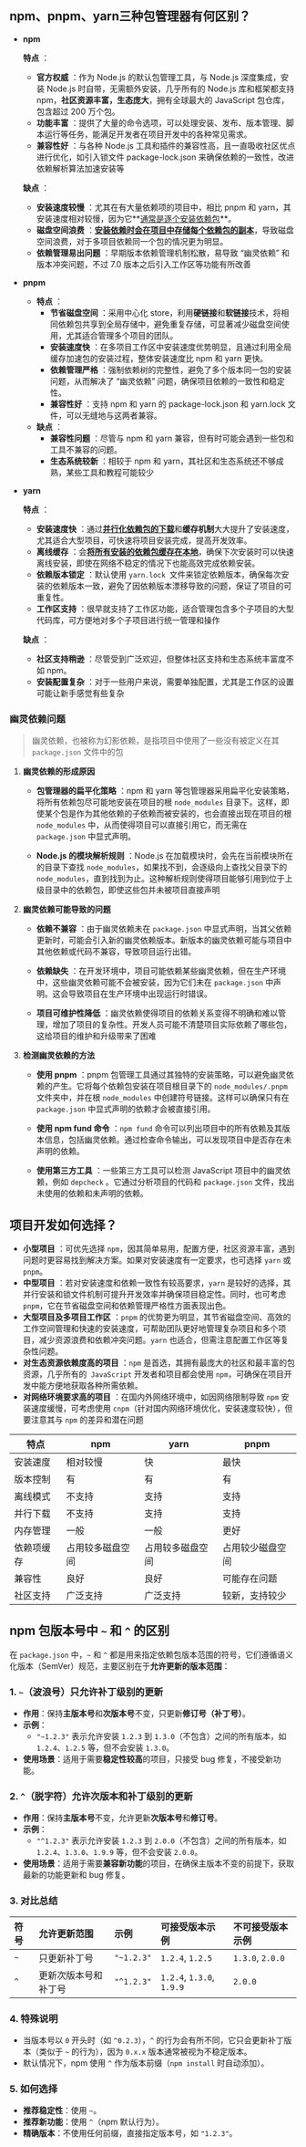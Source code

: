 ## npm、pnpm、yarn三种包管理器有何区别？

* **npm**

  **特点** ：

  - **官方权威** ：作为 Node.js 的默认包管理工具，与 Node.js 深度集成，安装 Node.js 时自带，无需额外安装，几乎所有的 Node.js 库和框架都支持 npm，**社区资源丰富，生态庞大**，拥有全球最大的 JavaScript 包仓库，包含超过 200 万个包。
  - **功能丰富** ：提供了大量的命令选项，可以处理安装、发布、版本管理、脚本运行等任务，能满足开发者在项目开发中的各种常见需求。
  - **兼容性好** ：与各种 Node.js 工具和插件的兼容性高，且一直吸收社区优点进行优化，如引入锁文件 package-lock.json 来确保依赖的一致性，改进依赖解析算法加速安装等

  **缺点** ：

  - **安装速度较慢** ：尤其在有大量依赖项的项目中，相比 pnpm 和 yarn，其安装速度相对较慢，因为它**<u>通常是逐个安装依赖包</u>**。
  - **磁盘空间浪费** ：<u>**安装依赖时会在项目中存储每个依赖包的副本**</u>，导致磁盘空间浪费，对于多项目依赖同一个包的情况更为明显。
  - **依赖管理易出问题** ：早期版本依赖管理机制松散，易导致 “幽灵依赖” 和版本冲突问题，不过 7.0 版本之后引入工作区等功能有所改善

* **pnpm**

  - **特点** ：
    - **节省磁盘空间** ：采用中心化 store，利用**硬链接**和**软链接**技术，将相同依赖包共享到全局存储中，避免重复存储，可显著减少磁盘空间使用，尤其适合管理多个项目的团队。
    - **安装速度快** ：在多项目工作区中安装速度优势明显，且通过利用全局缓存加速包的安装过程，整体安装速度比 npm 和 yarn 更快。
    - **依赖管理严格** ：强制依赖树的完整性，避免了多个版本同一包的安装问题，从而解决了 “幽灵依赖” 问题，确保项目依赖的一致性和稳定性。
    - **兼容性好** ：支持 npm 和 yarn 的 package-lock.json 和 yarn.lock 文件，可以无缝地与这两者兼容。
  - **缺点** ：
    - **兼容性问题** ：尽管与 npm 和 yarn 兼容，但有时可能会遇到一些包和工具不兼容的问题。
    - **生态系统较新** ：相较于 npm 和 yarn，其社区和生态系统还不够成熟，某些工具和教程可能较少

* **yarn**

  **特点** ：

  - **安装速度快** ：通过<u>**并行化依赖包的下载**</u>和**缓存机制**大大提升了安装速度，尤其适合大型项目，可快速将项目安装完成，提高开发效率。
  - **离线缓存** ：会<u>**将所有安装的依赖包缓存在本地**</u>，确保下次安装时可以快速离线安装，即使在网络不稳定的情况下也能高效完成依赖安装。
  - **依赖版本锁定** ：默认使用 `yarn.lock `文件来锁定依赖版本，确保每次安装的依赖版本一致，避免了因依赖版本漂移导致的问题，保证了项目的可重复性。
  - **工作区支持** ：很早就支持了工作区功能，适合管理包含多个子项目的大型代码库，可方便地对多个子项目进行统一管理和操作

  **缺点** ：

  - **社区支持稍逊** ：尽管受到广泛欢迎，但整体社区支持和生态系统丰富度不如 npm。
  - **安装配置复杂** ：对于一些用户来说，需要单独配置，尤其是工作区的设置可能让新手感觉有些复杂

### 幽灵依赖问题

> 幽灵依赖，也被称为幻影依赖，是指项目中使用了一些没有被定义在其 `package.json` 文件中的包

1. **幽灵依赖的形成原因**

   - **包管理器的扁平化策略** ：npm 和 yarn 等包管理器采用扁平化安装策略，将所有依赖包尽可能地安装在项目的根 `node_modules` 目录下。这样，即使某个包是作为其他依赖的子依赖而被安装的，也会直接出现在项目的根 `node_modules` 中，从而使得项目可以直接引用它，而无需在 `package.json` 中显式声明。

   - **Node.js 的模块解析规则** ：Node.js 在加载模块时，会先在当前模块所在的目录下查找 `node_modules`，如果找不到，会逐级向上查找父目录下的 `node_modules`，直到找到为止。这种解析规则使得项目能够引用到位于上级目录中的依赖包，即使这些包并未被项目直接声明

2. **幽灵依赖可能导致的问题**

   - **依赖不兼容** ：由于幽灵依赖未在 `package.json` 中显式声明，当其父依赖更新时，可能会引入新的幽灵依赖版本。新版本的幽灵依赖可能与项目中其他依赖或代码不兼容，导致项目运行出错。

   - **依赖缺失** ：在开发环境中，项目可能依赖某些幽灵依赖，但在生产环境中，这些幽灵依赖可能不会被安装，因为它们未在 `package.json` 中声明。这会导致项目在生产环境中出现运行时错误。

   - **项目可维护性降低** ：幽灵依赖使得项目的依赖关系变得不明确和难以管理，增加了项目的复杂性。开发人员可能不清楚项目实际依赖了哪些包，这给项目的维护和升级带来了困难

3. **检测幽灵依赖的方法**

   - **使用 pnpm** ：pnpm 包管理工具通过其独特的安装策略，可以避免幽灵依赖的产生。它将每个依赖包安装在项目根目录下的 `node_modules/.pnpm` 文件夹中，并在根 `node_modules` 中创建符号链接。这样可以确保只有在 `package.json` 中显式声明的依赖才会被直接引用。

   - **使用 npm fund 命令** ：`npm fund` 命令可以列出项目中的所有依赖及其版本信息，包括幽灵依赖。通过检查命令输出，可以发现项目中是否存在未声明的依赖。

   - **使用第三方工具** ：一些第三方工具可以检测 JavaScript 项目中的幽灵依赖，例如 `depcheck` 。它通过分析项目的代码和 `package.json` 文件，找出未使用的依赖和未声明的依赖。



## 项目开发如何选择？

- **小型项目** ：可优先选择 `npm`，因其简单易用，配置方便，社区资源丰富，遇到问题时更容易找到解决方案。如果对安装速度有一定要求，也可选择 `yarn` 或 `pnpm`。
- **中型项目** ：若对安装速度和依赖一致性有较高要求，`yarn` 是较好的选择，其并行安装和锁文件机制可提升开发效率并确保项目稳定性。同时，也可考虑 `pnpm`，它在节省磁盘空间和依赖管理严格性方面表现出色。
- **大型项目及多项目工作区** ：`pnpm` 的优势更为明显，其节省磁盘空间、高效的工作空间管理和快速的安装速度，可帮助团队更好地管理复杂项目和多个项目，减少资源浪费和依赖冲突问题。`yarn` 也适合，但需注意配置工作区等复杂性问题。
- **对生态资源依赖度高的项目** ：`npm` 是首选，其拥有最庞大的社区和最丰富的包资源，几乎所有的` JavaScript` 开发者和项目都会使用 `npm`，可确保在项目开发中能方便地获取各种所需依赖。
- **对网络环境要求高的项目** ：在国内外网络环境中，如因网络限制导致 `npm` 安装速度缓慢，可考虑使用 `cnpm`（针对国内网络环境优化，安装速度较快），但要注意其与 `npm` 的差异和潜在问题

| 特点       | npm              | yarn             | pnpm             |
| ---------- | ---------------- | ---------------- | ---------------- |
| 安装速度   | 相对较慢         | 快               | 最快             |
| 版本控制   | 有               | 有               | 有               |
| 离线模式   | 不支持           | 支持             | 支持             |
| 并行下载   | 不支持           | 支持             | 支持             |
| 内存管理   | 一般             | 一般             | 更好             |
| 依赖项缓存 | 占用较多磁盘空间 | 占用较多磁盘空间 | 占用较少磁盘空间 |
| 兼容性     | 良好             | 良好             | 可能存在问题     |
| 社区支持   | 广泛支持         | 广泛支持         | 较新，支持较少   |



## npm 包版本号中 `~` 和 `^` 的区别

在 `package.json` 中，`~` 和 `^` 都是用来指定依赖包版本范围的符号，它们遵循语义化版本（SemVer）规范，主要区别在于**允许更新的版本范围**：

### 1. `~`（波浪号）**只允许补丁级别的更新**

- **作用**：保持**主版本号**和**次版本号**不变，只更新**修订号（补丁号）**。
- **示例**：
  - `"~1.2.3"` 表示允许安装 `1.2.3` 到 `1.3.0`（不包含）之间的所有版本，如 `1.2.4`、`1.2.5` 等，但不会安装 `1.3.0`。
- **使用场景**：适用于需要**稳定性较高**的项目，只接受 bug 修复，不接受新功能。

### 2. `^`（脱字符）**允许次版本和补丁级别的更新**

- **作用**：保持**主版本号**不变，允许更新**次版本号**和**修订号**。
- **示例**：
  - `"^1.2.3"` 表示允许安装 `1.2.3` 到 `2.0.0`（不包含）之间的所有版本，如 `1.2.4`、`1.3.0`、`1.9.9` 等，但不会安装 `2.0.0`。
- **使用场景**：适用于需要**兼容新功能**的项目，在确保主版本不变的前提下，获取最新的功能更新和 bug 修复。

### 3. 对比总结

| 符号 | 允许更新范围         | 示例       | 可接受版本示例            | 不可接受版本示例 |
| :--- | :------------------- | :--------- | :------------------------ | :--------------- |
| `~`  | 只更新补丁号         | `"~1.2.3"` | `1.2.4`, `1.2.5`          | `1.3.0`, `2.0.0` |
| `^`  | 更新次版本号和补丁号 | `"^1.2.3"` | `1.2.4`, `1.3.0`, `1.9.9` | `2.0.0`          |

### 4. 特殊说明

- 当版本号以 `0` 开头时（如 `^0.2.3`），`^` 的行为会有所不同，它只会更新补丁版本（类似于 `~` 的行为），因为 `0.x.x` 版本通常被视为不稳定版本。
- 默认情况下，npm 使用 `^` 作为版本前缀（`npm install` 时自动添加）。

### 5. 如何选择

- **推荐稳定性**：使用 `~`。
- **推荐新功能**：使用 `^`（npm 默认行为）。
- **精确版本**：不使用任何前缀，直接指定版本号，如 `"1.2.3"`。